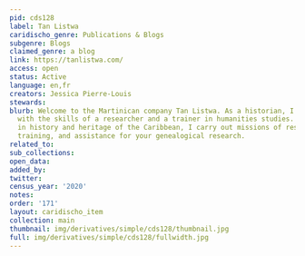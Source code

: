 ```yaml
---
pid: cds128
label: Tan Listwa
caridischo_genre: Publications & Blogs
subgenre: Blogs
claimed_genre: a blog
link: https://tanlistwa.com/
access: open
status: Active
language: en,fr
creators: Jessica Pierre-Louis
stewards:
blurb: Welcome to the Martinican company Tan Listwa. As a historian, I provide you
  with the skills of a researcher and a trainer in humanities studies. Specialised
  in history and heritage of the Caribbean, I carry out missions of research engineering,
  training, and assistance for your genealogical research.
related_to:
sub_collections:
open_data:
added_by:
twitter:
census_year: '2020'
notes:
order: '171'
layout: caridischo_item
collection: main
thumbnail: img/derivatives/simple/cds128/thumbnail.jpg
full: img/derivatives/simple/cds128/fullwidth.jpg
---
```

